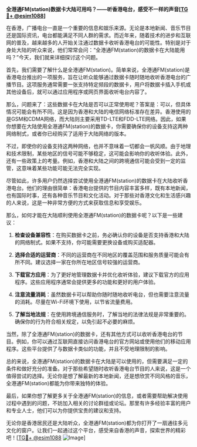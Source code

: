 **全港通FM(station)数据卡大陆可用吗？——听香港电台，感受不一样的声音[[TG💪+ @esim1088](https://t.me/s/esim1088)]**

在香港，广播电台一直是一个重要的信息和娱乐来源。无论是本地新闻、音乐节目还是国际资讯，电台都能满足不同人群的需求。而近年来，随着技术的进步和互联网的普及，越来越多的人开始关注通过数据卡收听香港电台的可能性。特别是对于身处大陆的听众来说，他们常常会问：“全港通FM(station)的数据卡在大陆能用吗？”今天，我们就来详细探讨这个问题。

首先，我们需要了解什么是全港通FM(station)。简单来说，全港通FM(station)是香港电台推出的一项服务，旨在让听众能够通过数据卡随时随地收听香港电台的广播节目。这项服务通常需要一张支持特定频段的数据卡，用户将数据卡插入手机或其他设备后，就可以通过应用程序或网页界面收听电台内容了。

那么，问题来了：这些数据卡在大陆是否可以正常使用呢？答案是：可以，但具体情况可能会有所不同。这是因为香港和大陆的电信网络标准存在差异。香港使用的是GSM和CDMA网络，而大陆则主要采用TD-LTE和FDD-LTE网络。因此，如果你想要在大陆使用全港通FM(station)的数据卡，你需要确保你的设备支持这两种网络制式，或者你已经购买了适用于大陆网络的版本。

不过，即使你的设备支持这两种网络，也并不意味着一切都会一帆风顺。由于地理和技术限制，某些地区的信号可能不够稳定，这可能会影响你的收听体验。此外，还有一些政策上的考量。例如，香港和大陆之间的跨境通信可能会受到一定的监管，这意味着某些功能可能无法完全实现。

尽管如此，许多用户仍然选择尝试使用全港通FM(station)的数据卡在大陆收听香港电台。他们的理由很简单：香港电台提供的节目内容丰富多样，既有本地新闻，也有国际时事，还有各种音乐节目和文化活动。对于那些对香港文化和生活感兴趣的人来说，这是一种非常方便的方式来获取信息和享受娱乐。

那么，如何才能在大陆顺利使用全港通FM(station)的数据卡呢？以下是一些建议：

1. **检查设备兼容性**：在购买数据卡之前，务必确认你的设备是否支持香港和大陆的网络制式。如果不支持，你可能需要更换设备或购买适配器。

2. **选择合适的运营商**：不同的运营商在不同地区的覆盖范围和服务质量可能会有所不同。建议选择一家在你所在地区信号较强的运营商。

3. **下载官方应用**：为了更好地管理数据卡并优化收听体验，建议下载官方的应用程序。这些应用程序通常会提供更多的功能和更好的用户体验。

4. **注意流量消耗**：虽然数据卡可以帮助你随时随地收听电台，但也需要注意流量的消耗。尽量在Wi-Fi环境下使用，以节省流量费用。

5. **了解当地法规**：在使用跨境通信服务时，了解当地的法律法规是非常重要的。确保你的行为符合相关规定，以免引起不必要的麻烦。

当然，除了全港通FM(station)的数据卡，还有其他方式可以收听香港电台的节目。例如，你可以通过互联网直接访问香港电台的官方网站或使用他们的移动应用程序。这些平台提供了与数据卡类似的功能，并且不受地理限制的影响。

总的来说，全港通FM(station)的数据卡在大陆是可以使用的，但需要满足一定的条件和做好充分的准备。对于那些希望随时收听香港电台节目的人来说，这是一个值得尝试的选择。无论你是想了解最新的本地新闻，还是想欣赏不同风格的音乐，全港通FM(station)都能为你带来独特的体验。

最后，如果你想了解更多关于全港通FM(station)的信息，或者需要帮助解决使用过程中遇到的问题，不妨加入相关的讨论群组或论坛。那里有许多经验丰富的用户和专业人士，他们可以为你提供宝贵的建议和支持。

无论你是香港居民还是大陆听众，全港通FM(station)都为你打开了一扇通往多元文化的窗户。让我们一起通过这个平台，感受来自香港的声音，探索世界的精彩吧！[[TG💪+ @esim1088](https://t.me/s/esim1088) ![Image](https://i.postimg.cc/4NQfJmqS/Snipaste-2025-05-13-00-14-12.png)]